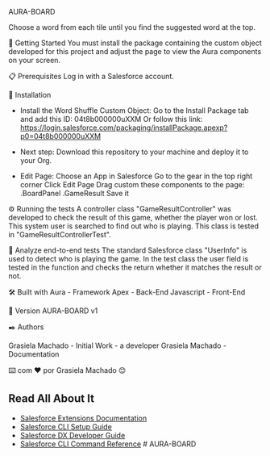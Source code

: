 AURA-BOARD

Choose a word from each tile until you find the suggested word at the top.

🚀 Getting Started
You must install the package containing the custom object developed for this project and adjust the page to view the Aura components on your screen.

📋 Prerequisites
Log in with a Salesforce account.

🔧 Installation
 - Install the Word Shuffle Custom Object:
     Go to the Install Package tab and add this ID: 04t8b000000uXXM
     Or follow this link: https://login.salesforce.com/packaging/installPackage.apexp?p0=04t8b000000uXXM

  - Next step:
    Download this repository to your machine and deploy it to your Org.

  - Edit Page:
    Choose an App in Salesforce
    Go to the gear in the top right corner
    Click Edit Page
    Drag custom these components to the page:
     .BoardPanel
     .GameResult
    Save it

⚙️ Running the tests
 A controller class "GameResultController" was developed to check the result of this game, whether the player won or lost. This system user is searched to find out who is playing.
 This class is tested in "GameResultControllerTest".

🔩 Analyze end-to-end tests
 The standard Salesforce class "UserInfo" is used to detect who is playing the game.
 In the test class the user field is tested in the function and checks the return whether it matches the result or not.

🛠️ Built with
 Aura - Framework 
 Apex - Back-End
 Javascript - Front-End

📌 Version
AURA-BOARD v1

✒️ Authors

Grasiela Machado - Initial Work - a developer
Grasiela Machado - Documentation

⌨️ com ❤️ por Grasiela Machado 😊




## Read All About It

- [Salesforce Extensions Documentation](https://developer.salesforce.com/tools/vscode/)
- [Salesforce CLI Setup Guide](https://developer.salesforce.com/docs/atlas.en-us.sfdx_setup.meta/sfdx_setup/sfdx_setup_intro.htm)
- [Salesforce DX Developer Guide](https://developer.salesforce.com/docs/atlas.en-us.sfdx_dev.meta/sfdx_dev/sfdx_dev_intro.htm)
- [Salesforce CLI Command Reference](https://developer.salesforce.com/docs/atlas.en-us.sfdx_cli_reference.meta/sfdx_cli_reference/cli_reference.htm)
#   A U R A - B O A R D 
 
 
